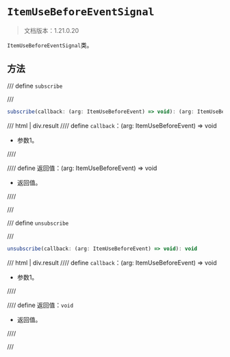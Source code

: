 # `ItemUseBeforeEventSignal`

> 文档版本：1.21.0.20

`ItemUseBeforeEventSignal`类。

## 方法

/// define
`subscribe`


///

```js
subscribe(callback: (arg: ItemUseBeforeEvent) => void): (arg: ItemUseBeforeEvent) => void
```

/// html | div.result
//// define
`callback`：(arg: ItemUseBeforeEvent) => void

- 参数1。


////

//// define
返回值：(arg: ItemUseBeforeEvent) => void

- 返回值。


////

///


/// define
`unsubscribe`


///

```js
unsubscribe(callback: (arg: ItemUseBeforeEvent) => void): void
```

/// html | div.result
//// define
`callback`：(arg: ItemUseBeforeEvent) => void

- 参数1。


////

//// define
返回值：`void`

- 返回值。


////

///

